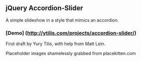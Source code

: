jQuery Accordion-Slider
-------

A simple slideshow in a style that mimics an accordion.

### [Demo] (http://ytilis.com/projects/accordion-slider/)

First draft by Yury Tilis, with help from Matt Lein.

Placeholder images shamelessly grabbed from placekitten.com